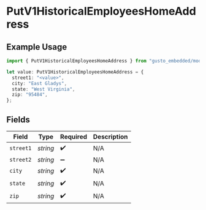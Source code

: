 # PutV1HistoricalEmployeesHomeAddress

## Example Usage

```typescript
import { PutV1HistoricalEmployeesHomeAddress } from "gusto_embedded/models/operations";

let value: PutV1HistoricalEmployeesHomeAddress = {
  street1: "<value>",
  city: "East Gladys",
  state: "West Virginia",
  zip: "95484",
};
```

## Fields

| Field              | Type               | Required           | Description        |
| ------------------ | ------------------ | ------------------ | ------------------ |
| `street1`          | *string*           | :heavy_check_mark: | N/A                |
| `street2`          | *string*           | :heavy_minus_sign: | N/A                |
| `city`             | *string*           | :heavy_check_mark: | N/A                |
| `state`            | *string*           | :heavy_check_mark: | N/A                |
| `zip`              | *string*           | :heavy_check_mark: | N/A                |